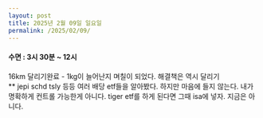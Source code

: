 ```yaml
---
layout: post
title: 2025년 2월 09일 일요일
permalink: /2025/02/09/
---
```

#### 수면 : 3시 30분 ~ 12시<br/>
16km 달리기완료 - 1kg이 늘어난지 며칠이 되었다. 해결책은 역시 달리기<br/>
** jepi schd tsly 등등 여러 배당 etf들을 알아봤다. 하지만 마음에 들지 않는다. 내가 명확하게 컨트롤 가능한게 아니다. tiger etf를 하게 된다면 그때 isa에 넣자. 지금은 아니다.